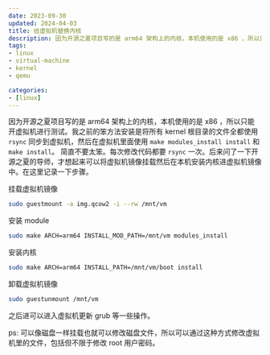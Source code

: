 ```yaml
---
date: 2023-09-30
updated: 2024-04-03
title: 给虚拟机替换内核
description: 因为开源之夏项目写的是 arm64 架构上的内核，本机使用的是 x86 ，所以只能开虚拟机进行测试。我之前的笨方法安装是将所有 kernel 根目录的文件全都使用 rsync 同步到虚拟机，然后在虚拟机里面使用 make modules_install install 和 make install。简直不要太笨。每次修改代码都要 rsync 一次。后来问了一下开源之夏的导师，才想起来可以将虚拟机镜像挂载然后在本机安装内核进虚拟机镜像中。在这里记录一下步骤。挂载虚拟机镜像安装 module安装内核
tags:
- linux
- virtual-machine
- kernel
- qemu

categories:
- [linux]
---
```


因为开源之夏项目写的是 arm64 架构上的内核，本机使用的是 x86 ，所以只能开虚拟机进行测试。我之前的笨方法安装是将所有 kernel 根目录的文件全都使用 `rsync` 同步到虚拟机，然后在虚拟机里面使用 `make modules_install install` 和 `make install`。
简直不要太笨。每次修改代码都要 `rsync` 一次。后来问了一下开源之夏的导师，才想起来可以将虚拟机镜像挂载然后在本机安装内核进虚拟机镜像中。在这里记录一下步骤。

挂载虚拟机镜像

```sh
sudo guestmount -a img.qcow2 -i --rw /mnt/vm
```

安装 module

```sh
sudo make ARCH=arm64 INSTALL_MOD_PATH=/mnt/vm modules_install
```

安装内核

```sh
sudo make ARCH=arm64 INSTALL_PATH=/mnt/vm/boot install
```

卸载虚拟机镜像

```sh
sudo guestunmount /mnt/vm
```

之后进可以进入虚拟机更新 grub 等一些操作。

ps: 可以像磁盘一样挂载也就可以修改磁盘文件，所以可以通过这种方式修改虚拟机里的文件，包括但不限于修改 root 用户密码。
